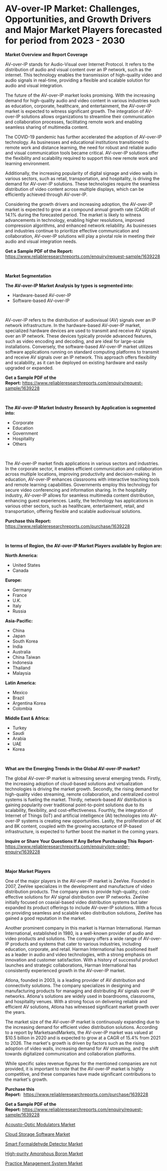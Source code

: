 <p><h1>AV-over-IP Market: Challenges, Opportunities, and Growth Drivers and Major Market Players forecasted for period from 2023 - 2030</h1></p><p><strong>Market Overview and Report Coverage</strong></p>
<p><p>AV-over-IP stands for Audio-Visual over Internet Protocol. It refers to the distribution of audio and visual content over an IP network, such as the internet. This technology enables the transmission of high-quality video and audio signals in real-time, providing a flexible and scalable solution for audio and visual integration.</p><p>The future of the AV-over-IP market looks promising. With the increasing demand for high-quality audio and video content in various industries such as education, corporate, healthcare, and entertainment, the AV-over-IP market is expected to witness significant growth. The integration of AV-over-IP solutions allows organizations to streamline their communication and collaboration processes, facilitating remote work and enabling seamless sharing of multimedia content.</p><p>The COVID-19 pandemic has further accelerated the adoption of AV-over-IP technology. As businesses and educational institutions transitioned to remote work and distance learning, the need for robust and reliable audio and visual communication tools became critical. AV-over-IP solutions offer the flexibility and scalability required to support this new remote work and learning environment.</p><p>Additionally, the increasing popularity of digital signage and video walls in various sectors, such as retail, transportation, and hospitality, is driving the demand for AV-over-IP solutions. These technologies require the seamless distribution of video content across multiple displays, which can be efficiently achieved through AV-over-IP.</p><p>Considering the growth drivers and increasing adoption, the AV-over-IP market is expected to grow at a compound annual growth rate (CAGR) of 14.1% during the forecasted period. The market is likely to witness advancements in technology, enabling higher resolutions, improved compression algorithms, and enhanced network reliability. As businesses and industries continue to prioritize effective communication and collaboration, AV-over-IP solutions will play a pivotal role in meeting their audio and visual integration needs.</p></p>
<p><strong>Get a Sample PDF of the Report:</strong> <a href="https://www.reliableresearchreports.com/enquiry/request-sample/1639228">https://www.reliableresearchreports.com/enquiry/request-sample/1639228</a></p>
<p>&nbsp;</p>
<p><strong>Market Segmentation</strong></p>
<p><strong>The AV-over-IP Market Analysis by types is segmented into:</strong></p>
<p><ul><li>Hardware-based AV-over-IP</li><li>Software-based AV-over-IP</li></ul></p>
<p>&nbsp;</p>
<p><p>AV-over-IP refers to the distribution of audiovisual (AV) signals over an IP network infrastructure. In the hardware-based AV-over-IP market, specialized hardware devices are used to transmit and receive AV signals over an IP network. These devices typically provide advanced features, such as video encoding and decoding, and are ideal for large-scale installations. Conversely, the software-based AV-over-IP market utilizes software applications running on standard computing platforms to transmit and receive AV signals over an IP network. This approach offers flexibility and scalability, as it can be deployed on existing hardware and easily upgraded or expanded.</p></p>
<p><strong>Get a Sample PDF of the Report:</strong>&nbsp;<a href="https://www.reliableresearchreports.com/enquiry/request-sample/1639228">https://www.reliableresearchreports.com/enquiry/request-sample/1639228</a></p>
<p>&nbsp;</p>
<p><strong>The AV-over-IP Market Industry Research by Application is segmented into:</strong></p>
<p><ul><li>Corporate</li><li>Education</li><li>Government</li><li>Hospitality</li><li>Others</li></ul></p>
<p>&nbsp;</p>
<p><p>The AV-over-IP market finds applications in various sectors and industries. In the corporate sector, it enables efficient communication and collaboration across multiple locations, improving productivity and decision-making. In education, AV-over-IP enhances classrooms with interactive teaching tools and remote learning capabilities. Governments employ this technology for secure video conferencing and information sharing. In the hospitality industry, AV-over-IP allows for seamless multimedia content distribution, enhancing guest experiences. Lastly, the technology has applications in various other sectors, such as healthcare, entertainment, retail, and transportation, offering flexible and scalable audiovisual solutions.</p></p>
<p><strong>Purchase this Report:</strong>&nbsp; <a href="https://www.reliableresearchreports.com/purchase/1639228">https://www.reliableresearchreports.com/purchase/1639228</a></p>
<p>&nbsp;</p>
<p><strong>In terms of Region, the AV-over-IP Market Players available by Region are:</strong></p>
<p>
    <p> <strong> North America: </strong>
        <ul>
            <li>United States</li>
            <li>Canada</li>
        </ul>
        </p> 
    <p> <strong> Europe: </strong>
        <ul>
            <li>Germany</li>
            <li>France</li>
            <li>U.K.</li>
            <li>Italy</li>
            <li>Russia</li>
        </ul>
        </p> 
    <p> <strong> Asia-Pacific: </strong>
        <ul>
            <li>China</li>
            <li>Japan</li>
            <li>South Korea</li>
            <li>India</li>
            <li>Australia</li>
            <li>China Taiwan</li>
            <li>Indonesia</li>
            <li>Thailand</li>
            <li>Malaysia</li>
        </ul>
        </p> 
    <p> <strong> Latin America: </strong>
        <ul>
            <li>Mexico</li>
            <li>Brazil</li>
            <li>Argentina Korea</li>
            <li>Colombia</li>
        </ul>
        </p> 
    <p> <strong> Middle East & Africa: </strong>
        <ul>
            <li>Turkey</li>
            <li>Saudi</li>
            <li>Arabia</li>
            <li>UAE</li>
            <li>Korea</li>
        </ul>
    </p>
    </p>
<p>&nbsp;</p>
<p><strong>What are the Emerging Trends in the Global AV-over-IP market?</strong></p>
<p><p>The global AV-over-IP market is witnessing several emerging trends. Firstly, the increasing adoption of cloud-based solutions and virtualization technologies is driving the market growth. Secondly, the rising demand for high-quality video streaming, remote collaboration, and centralized control systems is fueling the market. Thirdly, network-based AV distribution is gaining popularity over traditional point-to-point solutions due to its scalability, flexibility, and cost-effectiveness. Fourthly, the integration of Internet of Things (IoT) and artificial intelligence (AI) technologies into AV-over-IP systems is creating new opportunities. Lastly, the proliferation of 4K and 8K content, coupled with the growing acceptance of IP-based infrastructure, is expected to further boost the market in the coming years.</p></p>
<p><strong>Inquire or Share Your Questions If Any Before Purchasing This Report</strong>- <a href="https://www.reliableresearchreports.com/enquiry/pre-order-enquiry/1639228">https://www.reliableresearchreports.com/enquiry/pre-order-enquiry/1639228</a></p>
<p>&nbsp;</p>
<p><strong>Major Market Players</strong></p>
<p><p>One of the major players in the AV-over-IP market is ZeeVee. Founded in 2007, ZeeVee specializes in the development and manufacture of video distribution products. The company aims to provide high-quality, cost-effective solutions for AV signal distribution over IP networks. ZeeVee initially focused on coaxial-based video distribution systems but later expanded its product offerings to include AV-over-IP solutions. With a focus on providing seamless and scalable video distribution solutions, ZeeVee has gained a good reputation in the market.</p><p>Another prominent company in this market is Harman International. Harman International, established in 1980, is a well-known provider of audio and video products and solutions. The company offers a wide range of AV-over-IP products and systems that cater to various industries, including education, corporate, and retail. Harman International has positioned itself as a leader in audio and video technologies, with a strong emphasis on innovation and customer satisfaction. With a history of successful product launches and strategic collaborations, Harman International has consistently experienced growth in the AV-over-IP market.</p><p>Atlona, founded in 2003, is a leading provider of AV distribution and connectivity solutions. The company specializes in designing and manufacturing products for managing and distributing AV signals over IP networks. Atlona's solutions are widely used in boardrooms, classrooms, and hospitality venues. With a strong focus on delivering reliable and efficient AV solutions, Atlona has witnessed significant market growth over the years.</p><p>The market size of the AV-over-IP market is continuously expanding due to the increasing demand for efficient video distribution solutions. According to a report by MarketsandMarkets, the AV-over-IP market was valued at $10.5 billion in 2020 and is expected to grow at a CAGR of 15.4% from 2021 to 2026. The market's growth is driven by factors such as the rising adoption of video walls, increasing demand for AV streaming, and the shift towards digitalized communication and collaboration platforms.</p><p>While specific sales revenue figures for the mentioned companies are not provided, it is important to note that the AV-over-IP market is highly competitive, and these companies have made significant contributions to the market's growth.</p></p>
<p><strong>Purchase this Report:</strong>&nbsp;&nbsp;<a href="https://www.reliableresearchreports.com/purchase/1639228">https://www.reliableresearchreports.com/purchase/1639228</a></p>
<p></p>
<p><strong>Get a Sample PDF of the Report:</strong>&nbsp;<a href="https://www.reliableresearchreports.com/enquiry/request-sample/1639228">https://www.reliableresearchreports.com/enquiry/request-sample/1639228</a></p>
<p><p><a href="https://www.linkedin.com/pulse/acousto-optic-modulators-market-size-growth-forecast-from/">Acousto-Optic Modulators Market</a></p><p><a href="https://medium.com/@isomgleason/cloud-storage-software-market-the-key-to-successful-business-strategy-forecast-till-2030-a85658090b2f">Cloud Storage Software Market</a></p><p><a href="https://www.linkedin.com/pulse/smart-formaldehyde-detector-market-insights-players-forecast/">Smart Formaldehyde Detector Market</a></p><p><a href="https://www.linkedin.com/pulse/high-purity-amorphous-boron-market-size-1c/">High-purity Amorphous Boron Market</a></p><p><a href="https://medium.com/@freedayundt/practice-management-system-market-the-key-to-successful-business-strategy-forecast-till-2030-47c2caa4c390">Practice Management System Market</a></p></p>